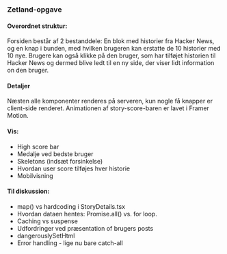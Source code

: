 ### Zetland-opgave

#### Overordnet struktur:
Forsiden består af 2 bestanddele: En blok med historier fra Hacker News, og en knap i bunden, med hvilken brugeren kan erstatte de 10 historier med 10 nye. Brugere kan også klikke på den bruger, som har tilføjet historien til Hacker News og dermed blive ledt til en ny side, der viser lidt information on den bruger.

#### Detaljer
Næsten alle komponenter renderes på serveren, kun nogle få knapper er client-side renderet. Animationen af story-score-baren er lavet i Framer Motion.

#### Vis:
- High score bar
- Medalje ved bedste bruger
- Skeletons (indsæt forsinkelse)
- Hvordan user score tilføjes hver historie
- Mobilvisning

#### Til diskussion:
- map() vs hardcoding i StoryDetails.tsx
- Hvordan dataen hentes: Promise.all() vs. for loop.
- Caching vs suspense
- Udfordringer ved præsentation of brugers posts
- dangerouslySetHtml
- Error handling - lige nu bare catch-all